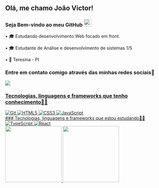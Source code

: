 ## Olá, me chamo João Victor!
### Seja Bem-vindo ao meu GitHub <img src="https://github.com/TheDudeThatCode/TheDudeThatCode/blob/master/Assets/Earth.gif" width="24px">
• 🎓 Estudando desenvolvimento Web focado em front. 

• 🎓 Estudante de Análise e desenvolvimento de sistemas 1/5

• 📍 Teresina - PI

### Entre em contato comigo através das minhas redes sociais📲
<a href="https://www.linkedin.com/in/joao-victormelo/" alt= "LinkedIN" target= "_blank">
    <img src="https://img.shields.io/badge/-LinkedIn-0077B5?style=for-the-badge&logo=linkedin&logoColor=white&link=https://www.linkedin.com/in/joao-victormelo/">
  
  ### Tecnologias, linguagens e frameworks que tenho conhecimento👩‍💻
<div>
<img alt="Git" src="https://img.shields.io/badge/git-%23F05033.svg?style=for-the-badge&logo=git&logoColor=white"/>
<img alt="HTML5" src="https://img.shields.io/badge/HTML5-E34F26?style=for-the-badge&logo=html5&logoColor=white"/>
<img alt="CSS3" src="https://img.shields.io/badge/CSS3-1572B6?style=for-the-badge&logo=css3&logoColor=white"/>
<img alt="JavaScript" src="https://img.shields.io/badge/JavaScript-F7DF1E?style=for-the-badge&logo=javascript&logoColor=black"/>
<div>
  ### Tecnologias, linguagens e frameworks que estou estudando👩‍💻
 <div>
 <img alt="TypeScript" src="https://img.shields.io/badge/typescript-%23007ACC.svg?style=for-the-badge&logo=typescript&logoColor=white"/>
 <img alt="React" src="https://img.shields.io/badge/react-%2320232a.svg?style=for-the-badge&logo=react&logoColor=%2361DAFB"/> 
 <div>
 <img height="180em" src="https://github-readme-stats.vercel.app/api?username=joaovmelor&show_icons=true&theme=dark&include_all_commits=true&count_private=true"/>
 <img height="180em" src="https://github-readme-stats.vercel.app/api/top-langs/?username=joaovmelor&layout=compact&langs_count=7&theme=dark"/>
  
